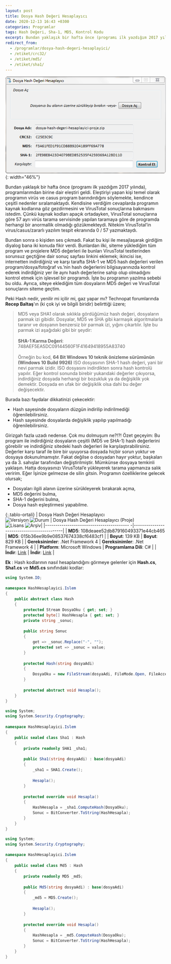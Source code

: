 ```yaml
---
layout: post
title: Dosya Hash Değeri Hesaplayıcı
date: 2020-12-13 16:43 +0300
categories: Programlar
tags: Hash Değeri, Sha-1, MD5, Kontrol Kodu
excerpt: Bundan yaklaşık bir hafta önce (programı ilk yazdığım 2017 yılında), programlarımdan birine dair eleştiri geldi. Eleştiriyi yapan kişi temel olarak programın virüs ve casus program barındırdığını söylemekte, kendince çeşitli nedenler sıralamaktaydı. Kendisine verdiğim cevaplarda programın kaynak kodlarına göz gezdirmesini ve VirusTotal sonuçlarına bakmasını istedim...
redirect_from:
  - /programlar/dosya-hash-degeri-hesaplayici/
  - /etiket/crc32/
  - /etiket/md5/
  - /etiket/sha1/
---
```

![dosya-hash-hesaplayici](/images/programlar/dosya-hash-hesaplayici.png){: width="46%"}

Bundan yaklaşık bir hafta önce (programı ilk yazdığım 2017 yılında), programlarımdan birine dair eleştiri geldi. Eleştiriyi yapan kişi temel olarak programın virüs ve casus program barındırdığını söylemekte, kendince çeşitli nedenler sıralamaktaydı. Kendisine verdiğim cevaplarda programın kaynak kodlarına göz gezdirmesini ve VirusTotal sonuçlarına bakmasını istedim. Çünkü kaynak kodları apaçık ortadayken, VirusTotal sonuçlarına göre 57 ayrı virüs tarama servisinde yapılan taramaya göre de programda herhangi bir anormallik olmadığı gözükmekteydi. Nitekim VirusTotal’in virus/casus/zararlı yazılım tespit ekranında 0 / 57 yazmaktaydı.

Bundan sonra o kişiden ses çıkmadı. Fakat bu kişi ile mesajlaşarak girdiğim diyalog bana iki konuda fikir verdi. Bunlardan ilki, siteme yüklediğim tüm program ve projelere MD5 değerleri ile bunları VirusTotal testlerinden sorunsuz geçtiğine dair sonuç sayfası linkini eklemek; ikincisi ise, internetten indirdiğiniz ve karşı tarafta SHA-1 ve MD5 hash değerleri verilen program/dosya/fotoğraf vs.’nin hash değerlerini bilgisayarınızda kontrol ederek indirdiğiniz yer ile aynı hash değerlerine sahip olup olmadığını kontrol etmek için işlevsel bir programdı. İşte bu programın yazılma sebebi bu oldu. Ayrıca, siteye eklediğim tüm dosyaların MD5 değeri ve VirusTotal sonuçlarını siteme geçtim.

Peki Hash nedir, yenilir mi içilir mi, gaz yapar mı? Technopat forumlarında **Recep Baltaş**'ın (ki çok iyi ve bilgili biridir) belirttiği üzere;

> MD5 veya SHA1 olarak sıklıkla gördüğümüz hash değeri, dosyaların parmak izi gibidir. Dosyalar, MD5 ve SHA gibi karmaşık algoritmalarla taranır ve dosyanın benzersiz bir parmak izi, yığını çıkartılır. İşte bu parmak izi aşağıdaki gibi bir şeydir: <br><br> **SHA-1 Karma Değeri**: 748AEF5EA5DC09144560F1F41649418955A83740 <br><br> Örneğin bu kod, **64 Bit Windows 10 teknik önizleme sürümünün (Windows 10 Build 9926)** ISO dosyasının SHA-1 hash değeri, yani bir nevi parmak izidir. ISO dosyasını indirdikten sonra hash kontrolü yapılır. Eğer kontrol sonunda birebir yukarıdaki değerler çıkıyorsa, indirdiğiniz dosyada herhangi bir bozukluk ya da değişiklik yok demektir. Dosyada en ufak bir değişiklik olsa dahi bu değer değişecektir.

Burada bazı faydalar dikkatinizi çekecektir:
- Hash sayesinde dosyaların düzgün indirilip indirilmediği öğrenilebilirsiniz.
- Hash sayesinde dosyalarda değişiklik yapılıp yapılmadığı öğrenilebilirsiniz.

Girizgah fazla uzadı nedense. Çok mu dolmuşum ne?!?! Özet geçeyim: Bu program ile indirdiğiniz dosyaların çeşitli (MD5 ve SHA-1) hash değerlerini görebilir ve indirdiğiniz sitedeki hash değerleri ile karşılaştırabilirsiniz. Değerler karşı taraf ile bire bir uyuyorsa dosyada hiçbir sorun yoktur ve dosyaya dokunulmamıştır. Fakat değilse o dosyadan hayır yoktur, başkaları ya da 3. sahışlar tarafından değiştirilmiştir. Mümkünse dosyaya temkinli yaklaşın. Hatta dosyasınızı VirusTotal’e yükleyerek tarama yapmanıza salık veririm. Eğer İşinize gelmezse de silin gitsin. Programın özelliklerine gelecek olursak;

* Dosyaları ilgili alanın üzerine sürükleyerek bırakarak açma,
* MD5 değerini bulma,
* SHA-1 değerini bulma,
* Dosya hash eşleştirmesi yapabilme.

{:.tablo-ortali}
| Dosya Hash Değeri Hesaplayıcı <br>![Versiyon](https://img.shields.io/badge/Versiyon-1.1-blueviolet.svg?style=flat) ![Durum](https://img.shields.io/badge/Durum-Çalışıyor-success.svg?style=flat) | Dosya Hash Değeri Hesaplayıcı (Proje)<br>![Lisans](https://img.shields.io/badge/Lisans-MIT-blue.svg?style=flat) ![Arşiv](https://img.shields.io/badge/Arşiv-orange.svg?style=flat)|
|----------------------------------------- -|-------------------------------------------|
| **MD5**: 108deaee52db879160493371e44cb465 | **MD5**: 015b36ee9b9e08537674338cf6483cf1 | 
| **Boyut**: 139 KB                       | **Boyut**: 829 KB                         |
| **Gereksinimler**: .Net Framework 4     | **Gereksinimler**: .Net Framework 4     |
| **Platform**: Microsoft Windows           | **Programlama Dili**: C#                  |
| **İndir**: [Link](https://www.dropbox.com/s/qm72jn7xtsd2hxw/dosya-hash-degeri-hesaplayici.zip?dl=1) | **İndir**: [Link](https://www.dropbox.com/s/ycsfp8q8ad20ind/dosya-hash-degeri-hesaplayici-proje.zip?dl=1)  |

**Ek** : Hash kodlarının nasıl hesaplandığını görmeye gelenler için **Hash.cs**, **Sha1.cs** ve **Md5.cs** sınıfındaki kodlar:

```csharp
using System.IO;

namespace HashHesaplayici.Islem
{
    public abstract class Hash
    {
        protected Stream DosyaOku { get; set; }
        protected byte[] HashHesapla { get; set; }
        private string _sonuc;

        public string Sonuc
        {
            get => _sonuc.Replace("-", "");
            protected set => _sonuc = value;
        }

        protected Hash(string dosyaAdi)
        {
            DosyaOku = new FileStream(dosyaAdi, FileMode.Open, FileAccess.Read);
        }

        protected abstract void Hesapla();
    }
}
```
<div id="ara"></div>

```csharp
using System;
using System.Security.Cryptography;

namespace HashHesaplayici.Islem
{
    public sealed class Sha1 : Hash
    {
        private readonly SHA1 _sha1;

        public Sha1(string dosyaAdi) : base(dosyaAdi)
        {
            _sha1 = SHA1.Create();

            Hesapla();
        }

        protected override void Hesapla()
        {
            HashHesapla = _sha1.ComputeHash(DosyaOku);
            Sonuc = BitConverter.ToString(HashHesapla);
        }
    }
}
```
<div id="ara"></div>

```csharp
using System;
using System.Security.Cryptography;

namespace HashHesaplayici.Islem
{
    public sealed class Md5 : Hash
    {
        private readonly MD5 _md5;

        public Md5(string dosyaAdi) : base(dosyaAdi)
        {
            _md5 = MD5.Create();

            Hesapla();
        }

        protected override void Hesapla()
        {
            HashHesapla = _md5.ComputeHash(DosyaOku);
            Sonuc = BitConverter.ToString(HashHesapla);
        }
    }
}
```